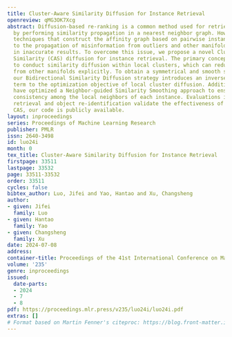 ```yaml
---
title: Cluster-Aware Similarity Diffusion for Instance Retrieval
openreview: qMG3OK7Xcg
abstract: Diffusion-based re-ranking is a common method used for retrieving instances
  by performing similarity propagation in a nearest neighbor graph. However, existing
  techniques that construct the affinity graph based on pairwise instances can lead
  to the propagation of misinformation from outliers and other manifolds, resulting
  in inaccurate results. To overcome this issue, we propose a novel Cluster-Aware
  Similarity (CAS) diffusion for instance retrieval. The primary concept of CAS is
  to conduct similarity diffusion within local clusters, which can reduce the influence
  from other manifolds explicitly. To obtain a symmetrical and smooth similarity matrix,
  our Bidirectional Similarity Diffusion strategy introduces an inverse constraint
  term to the optimization objective of local cluster diffusion. Additionally, we
  have optimized a Neighbor-guided Similarity Smoothing approach to ensure similarity
  consistency among the local neighbors of each instance. Evaluations in instance
  retrieval and object re-identification validate the effectiveness of the proposed
  CAS, our code is publicly available.
layout: inproceedings
series: Proceedings of Machine Learning Research
publisher: PMLR
issn: 2640-3498
id: luo24i
month: 0
tex_title: Cluster-Aware Similarity Diffusion for Instance Retrieval
firstpage: 33511
lastpage: 33532
page: 33511-33532
order: 33511
cycles: false
bibtex_author: Luo, Jifei and Yao, Hantao and Xu, Changsheng
author:
- given: Jifei
  family: Luo
- given: Hantao
  family: Yao
- given: Changsheng
  family: Xu
date: 2024-07-08
address:
container-title: Proceedings of the 41st International Conference on Machine Learning
volume: '235'
genre: inproceedings
issued:
  date-parts:
  - 2024
  - 7
  - 8
pdf: https://proceedings.mlr.press/v235/luo24i/luo24i.pdf
extras: []
# Format based on Martin Fenner's citeproc: https://blog.front-matter.io/posts/citeproc-yaml-for-bibliographies/
---
```

